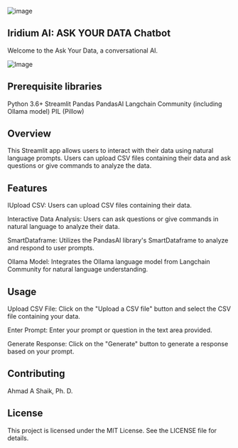 
![image](https://github.com/ahmadalis2016/Iridium-AI-Image-Analysis/assets/130319416/3590b637-b72a-4a41-86ba-a556e9c22016) 

## Iridium AI: ASK YOUR DATA Chatbot

Welcome to the Ask Your Data, a conversational AI.

![Image](/Images/demo.png "Demo")


## Prerequisite libraries
Python 3.6+
Streamlit
Pandas
PandasAI
Langchain Community (including Ollama model)
PIL (Pillow)


## Overview
This Streamlit app allows users to interact with their data using natural language prompts. Users can upload CSV files containing their data and ask questions or give commands to analyze the data.


## Features
IUpload CSV: Users can upload CSV files containing their data.

Interactive Data Analysis: Users can ask questions or give commands in natural language to analyze their data.

SmartDataframe: Utilizes the PandasAI library's SmartDataframe to analyze and respond to user prompts.

Ollama Model: Integrates the Ollama language model from Langchain Community for natural language understanding.



## Usage
Upload CSV File: Click on the "Upload a CSV file" button and select the CSV file containing your data.

Enter Prompt: Enter your prompt or question in the text area provided.

Generate Response: Click on the "Generate" button to generate a response based on your prompt.

## Contributing
Ahmad A Shaik, Ph. D.
 
## License
This project is licensed under the MIT License. See the LICENSE file for details.





